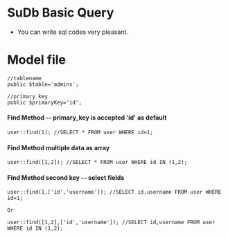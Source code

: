# SuDb Basic Query
* You can write sql codes very pleasant.


# Model file

```
//tablename
public $table='admins';

//primary key
public $primaryKey='id';

```

#### Find Method -- primary_key is accepted 'id' as default

```
user::find(1); //SELECT * FROM user WHERE id=1;

```

#### Find Method multiple data as array

```
user::find([1,2]); //SELECT * FROM user WHERE id IN (1,2);

```

#### Find Method second key -- select fields

```
user::find(1,['id','username']); //SELECT id,username FROM user WHERE id=1;

Or

user::find([1,2],['id','username']); //SELECT id,username FROM user WHERE id IN (1,2);


```


